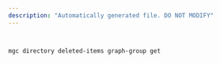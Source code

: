 ```yaml
---
description: "Automatically generated file. DO NOT MODIFY"
---
```


```bash


mgc directory deleted-items graph-group get

```
